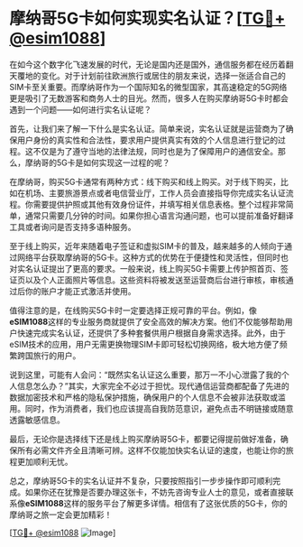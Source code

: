 # 摩纳哥5G卡如何实现实名认证？[[TG💪+ @esim1088](https://t.me/s/esim1088)]

在如今这个数字化飞速发展的时代，无论是国内还是国外，通信服务都在经历着翻天覆地的变化。对于计划前往欧洲旅行或居住的朋友来说，选择一张适合自己的SIM卡至关重要。而摩纳哥作为一个国际知名的微型国家，其高速稳定的5G网络更是吸引了无数游客和商务人士的目光。然而，很多人在购买摩纳哥5G卡时都会遇到一个问题——如何进行实名认证呢？

首先，让我们来了解一下什么是实名认证。简单来说，实名认证就是运营商为了确保用户身份的真实性和合法性，要求用户提供真实有效的个人信息进行登记的过程。这不仅是为了遵守当地的法律法规，同时也是为了保障用户的通信安全。那么，摩纳哥的5G卡是如何实现这一过程的呢？

在摩纳哥，购买5G卡通常有两种方式：线下购买和线上购买。对于线下购买，比如在机场、主要旅游景点或者电信营业厅，工作人员会直接指导你完成实名认证流程。你需要提供护照或其他有效身份证件，并填写相关信息表格。整个过程非常简单，通常只需要几分钟的时间。如果你担心语言沟通问题，也可以提前准备好翻译工具或者询问是否支持多语种服务。

至于线上购买，近年来随着电子签证和虚拟SIM卡的普及，越来越多的人倾向于通过网络平台获取摩纳哥的5G卡。这种方式的优势在于便捷性和灵活性，但同时也对实名认证提出了更高的要求。一般来说，线上购买5G卡需要上传护照首页、签证页以及个人正面照片等信息。这些资料将被发送至运营商后台进行审核，审核通过后你的账户才能正式激活并使用。

值得注意的是，在线购买5G卡时一定要选择正规可靠的平台。例如，像**eSIM1088**这样的专业服务商就提供了安全高效的解决方案。他们不仅能够帮助用户快速完成实名认证，还提供了多种套餐供用户根据自身需求选择。此外，由于eSIM技术的应用，用户无需更换物理SIM卡即可轻松切换网络，极大地方便了频繁跨国旅行的用户。

说到这里，可能有人会问：“既然实名认证这么重要，那万一不小心泄露了我的个人信息怎么办？”其实，大家完全不必过于担忧。现代通信运营商都配备了先进的数据加密技术和严格的隐私保护措施，确保用户的个人信息不会被非法获取或滥用。同时，作为消费者，我们也应该提高自我防范意识，避免点击不明链接或随意透露敏感信息。

最后，无论你是选择线下还是线上购买摩纳哥5G卡，都要记得提前做好准备，确保所有必需文件齐全且清晰可辨。这样不仅能加快实名认证的速度，也能让你的旅程更加顺利无忧。

总之，摩纳哥5G卡的实名认证并不复杂，只要按照指引一步步操作即可顺利完成。如果你还在犹豫是否要办理这张卡，不妨先咨询专业人士的意见，或者直接联系像**eSIM1088**这样的服务平台了解更多详情。相信有了这张优质的5G卡，你的摩纳哥之旅一定会更加精彩！

[[TG💪+ @esim1088](https://t.me/s/esim1088) ![Image](https://i.postimg.cc/4NQfJmqS/Snipaste-2025-05-13-00-14-12.png)]